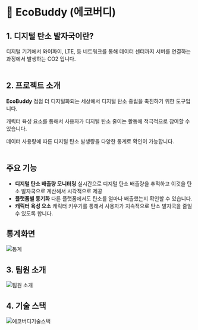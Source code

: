 # :leaves: EcoBuddy (에코버디)

## 1. 디지털 탄소 발자국이란?

디지털 기기에서 와이파이, LTE, 등 네트워크를 통해 데이터 센터까지 서버를 연결하는 과정에서 발생하는 CO2 입니다.
<br>
<br>  
## 2. 프로젝트 소개
**EcoBuddy** 점점 더 디지털화되는 세상에서 디지털 탄소 중립을 촉진하기 위한 도구입니다.

캐릭터 육성 요소를 통해서 사용자가 디지털 탄소 줄이는 활동에 적극적으로 참여할 수 있습니다.

데이터 사용량에 따른 디지털 탄소 발생량을 다양한 통계로 확인이 가능합니다.
<br> 
<br>  
## 주요 기능
- **디지털 탄소 배출량 모니터링**
  실시간으로 디지털 탄소 배출량을 추적하고 이것을 탄소 발자국으로 계산해서 시각적으로 제공
- **플랫폼별 동기화**
  다른 플랫폼에서도 탄소를 얼마나 배출했는지 확인할 수 있습니다.
- **캐릭터 육성 요소**
  캐릭터 키우기를 통해서 사용자가 지속적으로 탄소 발자국을 줄일 수 있도록 합니다.
## 통계화면
![통계](https://github.com/user-attachments/assets/0168c2d9-f2f7-417b-9204-c5dbccb703e8)
## 3. 팀원 소개
![팀원 소개](https://github.com/user-attachments/assets/958b08f9-c3ff-4a8b-838b-3fb0e73cbdbf)
## 4. 기술 스택
![에코버디기술스택](https://github.com/user-attachments/assets/004d75ac-2ea4-4979-b29b-7c8b196661f6)

